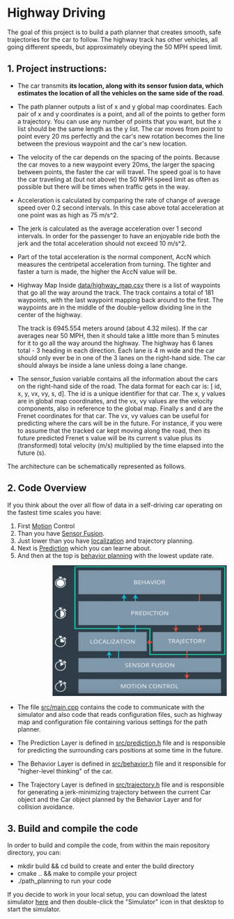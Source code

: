 #  Highway Driving
 The goal of this project is to build a path planner that creates smooth, safe trajectories for the car to follow. The highway track has other vehicles, all going different speeds, but approximately obeying the 50 MPH speed limit. 
 
 
## 1. Project instructions:
* The car transmits **its location, along with its sensor fusion data, which estimates the location of all the vehicles on the same side of the road**.

* The path planner outputs a list of x and y global map coordinates. Each pair of x and y coordinates is a point, and all of the points to gether form a trajectory. You can use any number of points that you want, but the x list should be the same length as the y list. The car moves from point to point every 20 ms perfectly and the car's new rotation becomes the line between the previous waypoint and the car's new location.

* The velocity of the car depends on the spacing of the points. Because the car moves to a new waypoint every 20ms, the larger the spacing between points, the faster the car will travel. The speed goal is to have the car traveling at (but not above) the 50 MPH speed limit as often as possible but there will be times when traffic gets in the way.

* Acceleration is calculated by comparing the rate of change of average speed over 0.2 second intervals. In this case above total acceleration at one point was as high as 75 m/s^2.
 
* The jerk is calculated as the average acceleration over 1 second intervals. In order for the passenger to have an enjoyable ride both the jerk and the total acceleration should not exceed 10 m/s^2.

* Part of the total acceleration is the normal component, AccN which measures the centripetal acceleration from turning. The tighter and faster a turn is made, the higher the AccN value will be. 

* Highway Map Inside [data/highway_map.csv]() there is a list of waypoints that go all the way around the track. The track contains a total of 181 waypoints, with the last waypoint mapping back around to the first. The waypoints are in the middle of the double-yellow dividing line in the center of the highway.

   The track is 6945.554 meters around (about 4.32 miles). If the car averages near 50 MPH, then it should take a little more than 5 minutes for it to go all the way around the highway. 
The highway has 6 lanes total - 3 heading in each direction. Each lane is 4 m wide and the car should only ever be in one of the 3 lanes on the right-hand side. The car should always be inside a lane unless doing a lane change.

* The sensor_fusion variable contains all the information about the cars on the right-hand side of the road. The data format for each car is: [ id, x, y, vx, vy, s, d]. The id is a unique identifier for that car. The x, y values are in global map coordinates, and the vx, vy values are the velocity components, also in reference to the global map. Finally s and d are the Frenet coordinates for that car. The vx, vy values can be useful for predicting where the cars will be in the future. For instance, if you were to assume that the tracked car kept moving along the road, then its future predicted Frenet s value will be its current s value plus its (transformed) total velocity (m/s) multiplied by the time elapsed into the future (s).


The architecture can be schematically represented as follows.


## 2.	Code Overview
If you think about the over all flow of data in a self-driving car operating on the fastest time scales you have: 

1.	First [Motion](https://github.com/A2Amir/Motion-Model-of-a-Car) Control
2.	Than  you have [Sensor Fusion](https://github.com/A2Amir/Extended-Kalman-Filter-for-Sensor-Fusion-Radar-and-Lidar).
3.	Just lower than you have [localization](https://github.com/A2Amir/Implement-a-particle-filter-in-the-context-of-Cplus) and trajectory planning.
4.	Next is [Prediction](https://github.com/A2Amir/Prediction-Phase-in-the-trajectory-generation-of-cars) which you can learne about.
5.	And then at the top is [behavior planning](https://github.com/A2Amir/Behavior-Planning-by-Finite-State-Machine) with the lowest update rate.

<p align="right"> <img src="./img/1.png" style="right;" alt=" the fastest time scales" width="400" height="300"> </p> 

* The file [src/main.cpp](https://github.com/A2Amir/Highway-Driving/blob/master/src/main.cpp) contains the code to communicate with the simulator and also code that reads configuration files, such as highway map and configuration file containing various settings for the path planner.

* The Prediction Layer is defined in [src/prediction.h](https://github.com/A2Amir/Highway-Driving/blob/master/src/prediction.h) file and is responsible for predicting the surrounding cars positions at some time in the future.

* The Behavior Layer is defined in [src/behavior.h](https://github.com/A2Amir/Highway-Driving/blob/master/src/behavoir.h) file and it responsible for "higher-level thinking" of the car.

* The Trajectory Layer is defined in [src/trajectory.h](https://github.com/A2Amir/Highway-Driving/blob/master/src/trajectory.h) file and is responsible for generating a jerk-minimizing trajectory between the current Car object and the Car object planned by the Behavior Layer and for collision avoidance.



## 3.	Build and compile the code

In order to build and compile the code, from within the main repository directory, you can:

* mkdir build && cd build to create and enter the build directory
* cmake .. && make to compile your project
* ./path_planning to run your code

If you decide to work in your local setup, you can download the latest simulator [here](https://github.com/udacity/self-driving-car-sim/releases/tag/T3_v1.2) and then  double-click the "Simulator" icon in that desktop to start the simulator.




